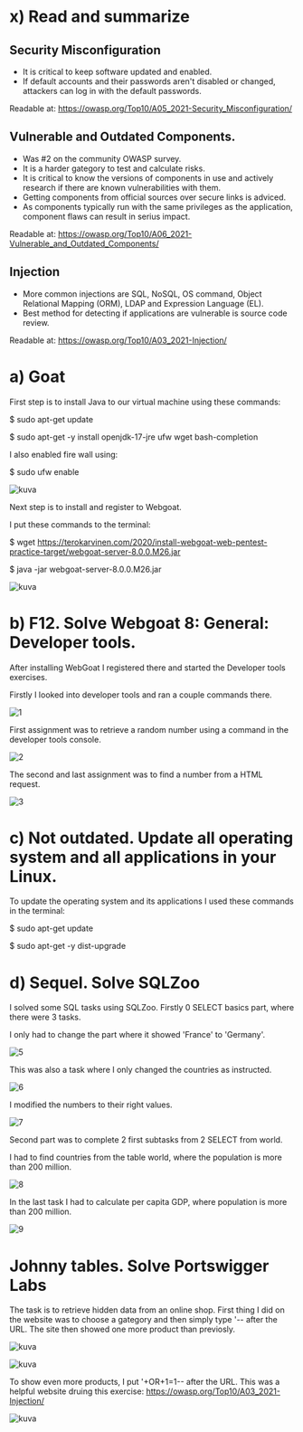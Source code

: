 # x) Read and summarize

## Security Misconfiguration

* It is  critical to keep software updated and enabled.
* If default accounts and their passwords aren't disabled or changed, attackers can log in with the default passwords.


Readable at: https://owasp.org/Top10/A05_2021-Security_Misconfiguration/

## Vulnerable and Outdated Components.

* Was #2 on the community OWASP survey.
* It is a harder gategory to test and calculate risks.
* It is critical to know the versions of components in use and actively research if there are known vulnerabilities with them.
* Getting components from official sources over secure links is adviced.
* As components typically run with the same privileges as the application, component flaws can result in serius impact.

Readable at: https://owasp.org/Top10/A06_2021-Vulnerable_and_Outdated_Components/

## Injection

* More common injections are SQL, NoSQL, OS command, Object Relational Mapping (ORM), LDAP and Expression Language (EL).
* Best method for detecting if applications are vulnerable is source code review.

Readable at: https://owasp.org/Top10/A03_2021-Injection/

# a) Goat

First step is to install Java to our virtual machine using these commands:

$ sudo apt-get update

$ sudo apt-get -y install openjdk-17-jre ufw wget bash-completion

I also enabled fire wall using:

$ sudo ufw enable

![kuva](https://github.com/TuuHei/information-security/assets/122973223/9ebaff55-b612-440d-9017-1c15532c6adf)

Next step is to install and register to Webgoat.

I put these commands to the terminal:

$ wget https://terokarvinen.com/2020/install-webgoat-web-pentest-practice-target/webgoat-server-8.0.0.M26.jar

$ java -jar webgoat-server-8.0.0.M26.jar

![kuva](https://github.com/TuuHei/information-security/assets/122973223/17f82611-12d0-4b51-9975-33aee7e5a29f)

# b) F12. Solve Webgoat 8: General: Developer tools.

After installing WebGoat I registered there and started the Developer tools exercises.

Firstly I looked into developer tools and ran a couple commands there.

![1](https://github.com/TuuHei/information-security/assets/122973223/b996b79b-338b-429c-8782-691249277b57)

First assignment was to retrieve a random number using a command in the developer tools console.

![2](https://github.com/TuuHei/information-security/assets/122973223/07d95772-15df-4850-98e5-73cb23660e10)

The second and last assignment was to find a number from a HTML request.

![3](https://github.com/TuuHei/information-security/assets/122973223/50ae9752-4a97-4312-badf-52b81eee3ccb)

# c) Not outdated. Update all operating system and all applications in your Linux.

To update the operating system and its applications I used these commands in the terminal:

$ sudo apt-get update

$ sudo apt-get -y dist-upgrade

# d) Sequel. Solve SQLZoo

I solved some SQL tasks using SQLZoo. Firstly 0 SELECT basics part, where there were 3 tasks.

I only had to change the part where it showed 'France' to 'Germany'.

![5](https://github.com/TuuHei/information-security/assets/122973223/49ab46d7-f943-4f11-9680-4fff32421e0c)

This was also a task where I only changed the countries as instructed.

![6](https://github.com/TuuHei/information-security/assets/122973223/2655893b-9028-4758-b37d-9c0b4f793e4e)

I modified the numbers to their right values.

![7](https://github.com/TuuHei/information-security/assets/122973223/ed8e7e9a-4542-4db6-a112-a9c97fb887e6)

Second part was to complete 2 first subtasks from 2 SELECT from world.

I had to find countries from the table world, where the population is more than 200 million.

![8](https://github.com/TuuHei/information-security/assets/122973223/cc9a8767-e0d7-4210-b1f2-1614185ff320)

In the last task I had to calculate per capita GDP, where population is more than 200 million.

![9](https://github.com/TuuHei/information-security/assets/122973223/cc384392-44bf-43f6-897d-f88fb8b567d7)

# Johnny tables. Solve Portswigger Labs

The task is to retrieve hidden data from an online shop. First thing I did on the website was to choose a gategory
and then simply type '-- after the URL. The site then showed one more product than previosly.

![kuva](https://github.com/TuuHei/information-security/assets/122973223/92679e23-f468-43ac-8e75-df0aeea08e97)

![kuva](https://github.com/TuuHei/information-security/assets/122973223/c1b011ff-9422-4aa6-9cb5-6225876c2204)

To show even more products, I put '+OR+1=1-- after the URL. This was a helpful website druing this exercise: https://owasp.org/Top10/A03_2021-Injection/

![kuva](https://github.com/TuuHei/information-security/assets/122973223/2fdc9d00-466b-483f-862e-d9585330d304)
